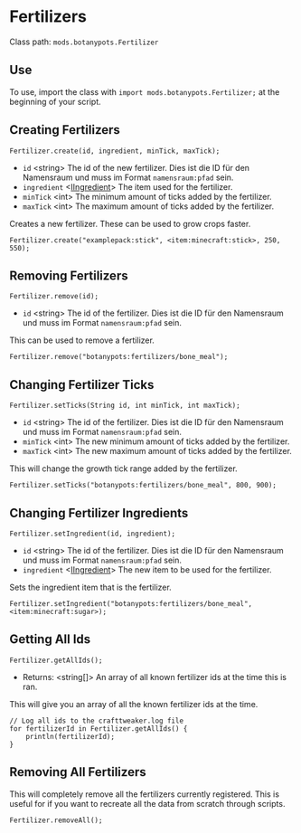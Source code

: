 # Fertilizers

Class path: `mods.botanypots.Fertilizer`

## Use

To use, import the class with `import mods.botanypots.Fertilizer;` at the beginning of your script.

## Creating Fertilizers

`Fertilizer.create(id, ingredient, minTick, maxTick);`

- `id` &lt;string> The id of the new fertilizer. Dies ist die ID für den Namensraum und muss im Format `namensraum:pfad` sein.
- `ingredient` <[IIngredient](/vanilla/api/items/IIngredient)> The item used for the fertilizer.
- `minTick` &lt;int> The minimum amount of ticks added by the fertilizer.
- `maxTick` &lt;int> The maximum amount of ticks added by the fertilizer.

Creates a new fertilizer. These can be used to grow crops faster.

```zenscript
Fertilizer.create("examplepack:stick", <item:minecraft:stick>, 250, 550);
```

## Removing Fertilizers

`Fertilizer.remove(id);`

- `id` &lt;string> The id of the fertilizer. Dies ist die ID für den Namensraum und muss im Format `namensraum:pfad` sein.

This can be used to remove a fertilizer.

```zenscript
Fertilizer.remove("botanypots:fertilizers/bone_meal");
```

## Changing Fertilizer Ticks

`Fertilizer.setTicks(String id, int minTick, int maxTick);`

- `id` &lt;string> The id of the fertilizer. Dies ist die ID für den Namensraum und muss im Format `namensraum:pfad` sein.
- `minTick` &lt;int> The new minimum amount of ticks added by the fertilizer.
- `maxTick` &lt;int> The new maximum amount of ticks added by the fertilizer.

This will change the growth tick range added by the fertilizer.

```zenscript
Fertilizer.setTicks("botanypots:fertilizers/bone_meal", 800, 900);
```

## Changing Fertilizer Ingredients

`Fertilizer.setIngredient(id, ingredient);`

- `id` &lt;string> The id of the fertilizer. Dies ist die ID für den Namensraum und muss im Format `namensraum:pfad` sein.
- `ingredient` <[IIngredient](/vanilla/api/items/IIngredient)> The new item to be used for the fertilizer.

Sets the ingredient item that is the fertilizer.

```zenscript
Fertilizer.setIngredient("botanypots:fertilizers/bone_meal", <item:minecraft:sugar>);
```

## Getting All Ids

`Fertilizer.getAllIds();`

- Returns: &lt;string[]> An array of all known fertilizer ids at the time this is ran.

This will give you an array of all the known fertilizer ids at the time.

```zenscript
// Log all ids to the crafttweaker.log file
for fertilizerId in Fertilizer.getAllIds() {
    println(fertilizerId);
}
```

## Removing All Fertilizers

This will completely remove all the fertilizers currently registered. This is useful for if you want to recreate all the data from scratch through scripts.

```zenscript
Fertilizer.removeAll();
```
